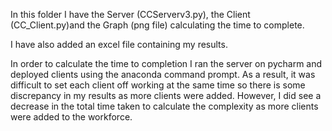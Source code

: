 In this folder I have the Server  (CCServerv3.py), the Client (CC_Client.py)and the Graph (png file) calculating the time to complete.

I have also added an excel file containing my results.

In order to calculate the time to completion I ran the server on pycharm and deployed clients using the anaconda command prompt. 
As a result, it was difficult to set each client off working at the same time so there is some discrepancy in my results as more clients were added.
However, I did see a decrease in the total time taken to calculate the complexity as more clients were added to the workforce.
